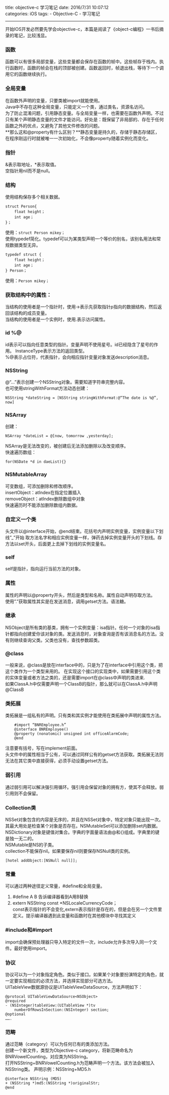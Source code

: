 title: objective-c 学习笔记
date: 2016/7/31 10:07:12  
categories: iOS
tags:
	- Objective-C
	- 学习笔记

---

开始IOS开发必然要先学会objective-c，本篇是阅读了《object-c编程》一书后摘录的笔记，比较浅显。

<!--more-->

### 函数
函数可以有很多局部变量，这些变量都会保存在函数的帧中。这些帧存于栈内。执行函数时，函数的帧会在栈的顶部被创建。函数返回时，帧退出栈，等待下一个调用它的函数继续执行。

### 全局变量
在函数外声明的变量，只要类被import就能使用。  
Java中不存在这种全局变量，只能定义一个类，通过类名，资源名访问。  
为了防止混淆问题，引用静态变量。与全局变量一样，也需要在函数外声明。不过只有某个声明静态变量的文件才能访问。好处是：既保留了非局部的、存在于任何函数之外的优点，又避免了其他文件修改的问题。  
**那么这和@property有什么区别？**静态变量是持久的，存储于静态存储区，在程序刚运行时就被唯一一次初始化，不会像property随着实例化而变化。

### 指针
&表示取地址，*表示取值。  
空指针用nil而不是null。

### 结构
使用结构保存多个相关数据。
```objc
struct Person{
	float height；
	int age；
}；
```
使用：`struct Person mikey；`  
使用typedef简化。typedef可以为某类型声明一个等价的别名，该别名用法和常规数据类型无异。
```objc
typedef struct {
	float height；
	int age；
} Person；
```
使用：`Person mikey；`

### 获取结构中的属性：
当结构的使用者是一个指针时，使用->表示先获取指针p指向的数据结构，然后返回该结构的成员变量。  
当结构的使用者是一个实例时，使用.表示访问属性。

### id %@
id表示可以指向任意类型的指针。变量声明不使用星号。id已经隐含了星号的作用。
InstanceType表示方法的返回类型。  
%@表示占位符，代表指针，会向相应指针变量对象发送description消息。

### NSString
@“…”表示创建一个NSString对象。需要知道字符串完整内容。  
也可使用stringWithFormat方法动态创建：
```objc
NSString *dateString = [NSString stringWithFormat:@“The date is %@”, now]
```

### NSArray
创建：
```objc
NSArray *dateList = @[now, tomorrow ,yesterday];
```
NSArray是无法改变的，被创建后无法添加删除以及改变顺序。  
快速遍历数组： 
```objc
for(NSDate *d in daeList){}
```



### NSMutableArray
可变数组，可添加删除和修改顺序。  
insertObject：atIndex在指定位置插入  
removeObject：atIndex删除数组中对象  
快速遍历时不能添加删除数组内数据。

### 自定义一个类
头文件以@interface开始，@end结束。花括号内声明实例变量，实例变量以下划线”_”开始
取方法名字和相应实例变量一样，弹药去掉实例变量开头的下划线。存方法以set开头，后面更上去掉下划线的实例变量名。

### self
self是指针，指向运行当前方法的对象。

### 属性
属性的声明以@property开头，然后是类型和名称。属性自动声明存取方法。  
使用”.”获取属性其实是在发送消息，调用getset方法。语法糖。

### 继承
NSObject是所有类的基类，拥有一个实例变量：isa指针。任何一个对象的isa指针都指向创建爱你该对象的类。发送消息时，对象查询是否有该消息名的方法。没有则继续查询父类。父类也没有，查找参数超类。

### @class
一般来说，@class是放在interface中的，只是为了在interface中引用这个类，把这个类作为一个类型来用的。 在实现这个接口的实现类中，如果需要引用这个类的实体变量或者方法之类的，还是需要import在@class中声明的类进来.  
如果ClassA.h中仅需要声明一个ClassB的指针，那么就可以在ClassA.h中声明@ClassB

### 类拓展
类拓展是一组私有的声明。只有类和其实例才能使用在类拓展中声明的属性方法。
```objc
	#import “BNREmployee.h”
	@interface BNREmployee()	
	@property (nonatomic) unsigned int officeAlarmCode;
	@end
```
注意要有括号，写在implement前面。  
头文件中的属性相当于公有，可以通过同样公有的getset方法获取。类拓展无法则无法在其它类中直接获得，必须手动设置getset方法。

### 弱引用
通过弱引用可以解决强引用循环。强引用会保留对象的拥有方，使其不会释放。弱引用则不会保留。

### Collection类
NSSet对象包含的内容是无序的，并且在NSSet对象中，特定对象只能出现一次。其最大用处是检查某个对象是否存在。NSMutableSet可以添加删除set内数据。  
NSDictionary对象是键值对集合。字典的字面量语法由@和{}组成。字典里的键是独一无二的。  
NSMutable是NS的子类。  
collection不能保存nil。如果要保存nil则要保存NSNull类的实例。
```objc
[hotel addObject:[NSNull null]];
```

### 常量
可以通过两种途径定义常量，#define和全局变量。  
1. #define A B 告诉编译器看到A用B替换
2. extern NSString const *NSLocaleCurrencyCode；  
const表示指针的不会变化,extern表示指针是存在的，但是会在另一个文件里定义。提示编译器遇到此变量和函数时在其他模块中寻找其定义

### #include和#import
import会确保预处理器只导入特定的文件一次，include允许多次导入同一个文件。最好使用import。



### 协议
协议可以为一个对象指定角色。类似于接口。如果某个对象要扮演特定的角色，就一定要实现相应的必须方法，并选择实现部分可选方法。  
UITableView数据源协议是UITableViewDataSource，方法声明如下：
```objc
@protocal UITableViewDataSource<NSObject>
@required
- (NSInteger)tableView:(UITableView *)tv
	numberOfRowsInSection:(NSInteger) section;
@optional
……. 
```

### 范畴
通过范畴（category）可以为任何已有的类添加方法。  
创建一个新文件，类型为Objective-c category，将新范畴命名为BNRVowelCounting，对应类为NSString。  
打开NSString+BNRVowelCounting.h为范畴声明一个方法。该方法会被加入NSString类。
声明示例：NSString+MD5.h
```objc
@interface NSString (MD5)
+ (NSString *)md5:(NSString *)originalStr;
@end
```


